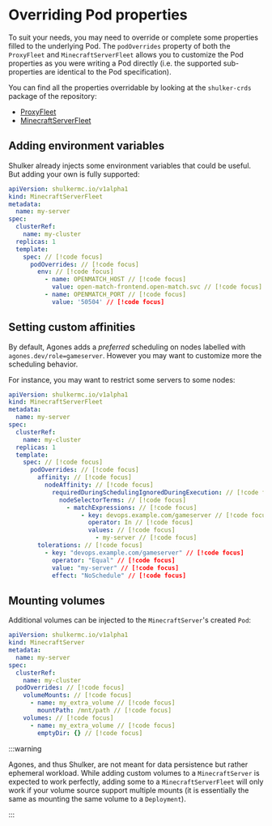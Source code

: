 # Overriding Pod properties

To suit your needs, you may need to override or complete some
properties filled to the underlying Pod. The `podOverrides`
property of both the `ProxyFleet` and `MinecraftServerFleet`
allows you to customize the Pod properties as you were writing
a Pod directly (i.e. the supported sub-properties are identical
to the Pod specification).

You can find all the properties overridable by looking at the
`shulker-crds` package of the repository:

- [ProxyFleet](https://github.com/jeremylvln/Shulker/blob/main/packages/shulker-crds/src/v1alpha1/proxy_fleet.rs)
- [MinecraftServerFleet](https://github.com/jeremylvln/Shulker/blob/main/packages/shulker-crds/src/v1alpha1/minecraft_server_fleet.rs)

## Adding environment variables

Shulker already injects some environment variables that could
be useful. But adding your own is fully supported:

```yaml
apiVersion: shulkermc.io/v1alpha1
kind: MinecraftServerFleet
metadata:
  name: my-server
spec:
  clusterRef:
    name: my-cluster
  replicas: 1
  template:
    spec: // [!code focus]
      podOverrides: // [!code focus]
        env: // [!code focus]
          - name: OPENMATCH_HOST // [!code focus]
            value: open-match-frontend.open-match.svc // [!code focus]
          - name: OPENMATCH_PORT // [!code focus]
            value: '50504' // [!code focus]
```

## Setting custom affinities

By default, Agones adds a _preferred_ scheduling on nodes
labelled with `agones.dev/role=gameserver`. However you
may want to customize more the scheduling behavior.

For instance, you may want to restrict some servers to some
nodes:

```yaml
apiVersion: shulkermc.io/v1alpha1
kind: MinecraftServerFleet
metadata:
  name: my-server
spec:
  clusterRef:
    name: my-cluster
  replicas: 1
  template:
    spec: // [!code focus]
      podOverrides: // [!code focus]
        affinity: // [!code focus]
          nodeAffinity: // [!code focus]
            requiredDuringSchedulingIgnoredDuringExecution: // [!code focus]
              nodeSelectorTerms: // [!code focus]
                - matchExpressions: // [!code focus]
                    - key: devops.example.com/gameserver // [!code focus]
                      operator: In // [!code focus]
                      values: // [!code focus]
                        - my-server // [!code focus]
        tolerations: // [!code focus]
          - key: "devops.example.com/gameserver" // [!code focus]
            operator: "Equal" // [!code focus]
            value: "my-server" // [!code focus]
            effect: "NoSchedule" // [!code focus]
```

## Mounting volumes <Badge type="tip" text="servers" />

Additional volumes can be injected to the `MinecraftServer`'s
created `Pod`:

```yaml
apiVersion: shulkermc.io/v1alpha1
kind: MinecraftServer
metadata:
  name: my-server
spec:
  clusterRef:
    name: my-cluster
  podOverrides: // [!code focus]
    volumeMounts: // [!code focus]
      - name: my_extra_volume // [!code focus]
        mountPath: /mnt/path // [!code focus]
    volumes: // [!code focus]
      - name: my_extra_volume // [!code focus]
        emptyDir: {} // [!code focus]
```

:::warning

Agones, and thus Shulker, are not meant for data persistence but
rather ephemeral workload. While adding custom volumes to a `MinecraftServer`
is expected to work perfectly, adding some to a `MinecraftServerFleet`
will only work if your volume source support multiple mounts (it is
essentially the same as mounting the same volume to a `Deployment`).

:::
